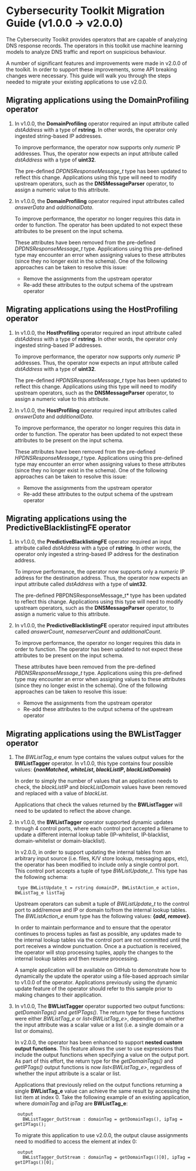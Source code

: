 # Cybersecurity Toolkit Migration Guide (v1.0.0 -> v2.0.0)

The Cybersecurity Toolkit provides operators that are capable of analyzing DNS
response records. The operators in this toolkit use machine learning models to
analyze DNS traffic and report on suspicious behaviour.

A number of significant features and improvements were made in v2.0.0 of the
toolkit. In order to support these improvements, some API breaking changes were
necessary. This guide will walk you through the steps needed to migrate your
existing applications to use v2.0.0.

## Migrating applications using the DomainProfiling operator

1. In v1.0.0, the **DomainProfiling** operator required an input attribute
    called *dstAddress* with a type of **rstring**. In other words, the operator
    only ingested string-based IP addresses.

    To improve performance, the operator now supports only *numeric* IP
    addresses. Thus, the operator now expects an input attribute called
    *dstAddress* with a type of **uint32**.

    The pre-defined *DPDNSResponseMessage_t* type has been updated to reflect
    this change. Applications using this type will need to modify upstream
    operators, such as the **DNSMessageParser** operator, to assign a numeric
    value to this attribute.

2. In v1.0.0, the **DomainProfiling** operator required input attributes called
    *answerData* and *additionalData*.

    To improve performance, the operator no longer requires this data in order
    to function. The operator has been updated to not expect these attributes to
    be present on the input schema.

    These attributes have been removed from the pre-defined
    *DPDNSResponseMessage_t* type. Applications using this pre-defined type
    may encounter an error when assigning values to these attributes (since they
    no longer exist in the schema). One of the following approaches can be taken
    to resolve this issue:

    - Remove the assignments from the upstream operator
    - Re-add these attributes to the output schema of the upstream operator

## Migrating applications using the HostProfiling operator

1. In v1.0.0, the **HostProfiling** operator required an input attribute
    called *dstAddress* with a type of **rstring**. In other words, the operator
    only ingested string-based IP addresses.

    To improve performance, the operator now supports only *numeric* IP
    addresses. Thus, the operator now expects an input attribute called
    *dstAddress* with a type of **uint32**.

    The pre-defined *HPDNSResponseMessage_t* type has been updated to reflect
    this change. Applications using this type will need to modify upstream
    operators, such as the **DNSMessageParser** operator, to assign a numeric
    value to this attribute.

2. In v1.0.0, the **HostProfiling** operator required input attributes called
    *answerData* and *additionalData*.

    To improve performance, the operator no longer requires this data in order
    to function. The operator has been updated to not expect these attributes to
    be present on the input schema.

    These attributes have been removed from the pre-defined
    *HPDNSResponseMessage_t* type. Applications using this pre-defined type
    may encounter an error when assigning values to these attributes (since they
    no longer exist in the schema). One of the following approaches can be taken
    to resolve this issue:

    - Remove the assignments from the upstream operator
    - Re-add these attributes to the output schema of the upstream operator

## Migrating applications using the PredictiveBlacklistingFE operator

1. In v1.0.0, the **PredictiveBlacklistingFE** operator required an input
    attribute called *dstAddress* with a type of **rstring**. In other words, the
    operator only ingested a string-based IP address for the destination address.

    To improve performance, the operator now supports only a *numeric* IP
    address for the destination address. Thus, the operator now expects an input attribute called *dstAddress* with a type of **uint32**.

    The pre-defined PBPDNSResponseMessage_t* type has been updated to reflect
    this change. Applications using this type will need to modify upstream
    operators, such as the **DNSMessageParser** operator, to assign a numeric
    value to this attribute.

2. In v1.0.0, the **PredictiveBlacklistingFE** operator required input
    attributes called *answerCount*, *nameserverCount* and *additionalCount*.

    To improve performance, the operator no longer requires this data in order
    to function. The operator has been updated to not expect these attributes to
    be present on the input schema.

    These attributes have been removed from the pre-defined
    *PBDNSResponseMessage_t* type. Applications using this pre-defined type
    may encounter an error when assigning values to these attributes (since they
    no longer exist in the schema). One of the following approaches can be taken
    to resolve this issue:

    - Remove the assignments from the upstream operator
    - Re-add these attributes to the output schema of the upstream operator


## Migrating applications using the BWListTagger operator

1. The *BWListTag_e* enum type contains the values output values for the
    **BWListTagger** operator. In v1.0.0, this type contains four possible
    values: **{*nonMatched*, *whiteList*, *blackListIP*, *blackListDomain*}**

    In order to simply the number of values that an application needs to check,
    the *blackListIP* and *blackListDomain* values have been removed and
    replaced with a value of *blackList*.

    Applications that check the values returned by the **BWListTagger** will
    need to be updated to reflect the above change.

2. In v1.0.0, the **BWListTagger** operator supported dynamic updates through
    4 control ports, where each control port accepted a filename to update
    a different internal lookup table (IP-whitelist, IP-blacklist,
    domain-whitelist or domain-blacklist).

    In v2.0.0, in order to support updating the internal tables from an
    arbitrary input source (i.e. files, K/V store lookup, messaging apps, etc),
    the operator has been modified to include only a single control port. This
    control port accepts a tuple of type *BWListUpdate_t*. This type has the
    following schema:

        type BWListUpdate_t = rstring domainIP, BWListAction_e action, BWListTag_e listTag

    Upstream operators can submit a tuple of *BWListUpdate_t* to the control
    port to add/remove and IP or domain to/from the internal lookup tables. The
    *BWListAction_e* enum type has the following values: **{*add*, *remove*}**.

    In order to maintain performance and to ensure that the operator continues
    to process tuples as fast as possible, any updates made to the internal
    lookup tables via the control port are not committed until the port
    receives a window punctuation. Once a a puctuation is received, the operator
    will stop processing tuples, apply the changes to the internal lookup
    tables and then resume processing.

    A sample application will be available on GitHub to demonstrate how to
    dynamically the update the operator using a file-based approach similar
    to v1.0.0 of the operator. Applications previously using the dynamic
    update feature of the operator should refer to this sample prior
    to making changes to their application.

3. In v1.0.0, The **BWListTagger** operator supported two output functions:
    *getDomainTags()* and *getIPTags()*. The return type for these functions
    were either *BWListTag_e* or *list<BWListTag_e>*, depending on whether the
    input attribute was a scalar value or a list (i.e. a single domain or a list
    or domains).

    In v2.0.0, the operator has been enhanced to support **nested custom output
    functions**. This feature allows the user to use expressions that include
    the output functions when specifying a value on the output port. As part of
    this effort, the return type for the *getDomainTags()* and *getIPTags()*
    output functions is now *list<BWListTag_e>*, regardless of whether the
    input attribute is a scalar or list.

    Applications that previously relied on the output functions returning a single
    **BWListTag_e** value can achieve the same result by accessing the list item
    at index 0. Take the following example of an existing application, where
    *domainTag* and *ipTag* are **BWListTag_e**:

        output
          BWListTagger_OutStream : domainTag = getDomainTags(), ipTag = getIPTags();

    To migrate this application to use v2.0.0, the output clause assignments
    need to modified to access the element at index 0:

        output
          BWListTagger_OutStream : domainTag = getDomainTags()[0], ipTag = getIPTags()[0];
